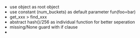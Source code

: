 * use object as root object
* use constant (num_buckets) as default parameter fun(foo=bar)
* get_xxx > find_xxx
* abstract hash()/256 as individual function for better seperation
* missing/None guard with if clause
* 